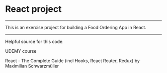 # React project

---
This is an exercise project for building a Food Ordering App in React.

---

Helpful source for this code:

UDEMY course

React - The Complete Guide (incl Hooks, React Router, Redux) by Maximilian Schwarzmüller